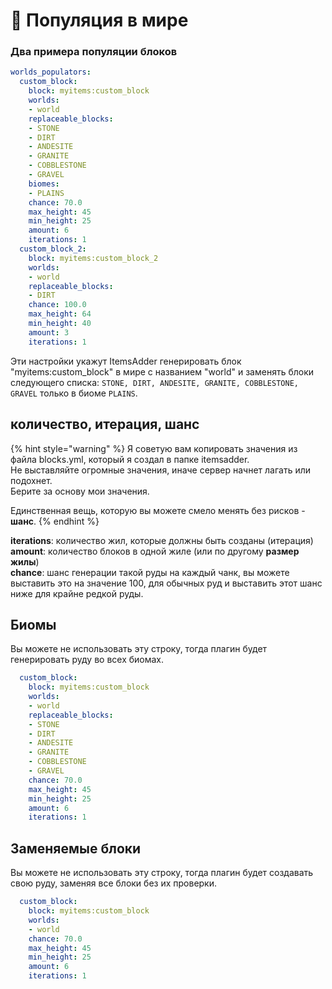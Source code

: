 # 💎 Популяция в мире

### Два примера популяции блоков

```yaml
worlds_populators:
  custom_block:
    block: myitems:custom_block
    worlds:
    - world
    replaceable_blocks:
    - STONE
    - DIRT
    - ANDESITE
    - GRANITE
    - COBBLESTONE
    - GRAVEL
    biomes:
    - PLAINS
    chance: 70.0
    max_height: 45
    min_height: 25
    amount: 6
    iterations: 1
  custom_block_2:
    block: myitems:custom_block_2
    worlds:
    - world
    replaceable_blocks:
    - DIRT
    chance: 100.0
    max_height: 64
    min_height: 40
    amount: 3
    iterations: 1
```

Эти настройки укажут ItemsAdder генерировать блок "myitems:custom\_block" в мире с названием "world" и заменять блоки следующего списка: `STONE, DIRT, ANDESITE, GRANITE, COBBLESTONE, GRAVEL` только в биоме `PLAINS`.

## количество, итерация, шанс

{% hint style="warning" %}
Я советую вам копировать значения из файла blocks.yml, который я создал в папке itemsadder.  
Не выставляйте огромные значения, иначе сервер начнет лагать или подохнет.  
Берите за основу мои значения.

Единственная вещь, которую вы можете смело менять без рисков - **шанс**.
{% endhint %}

**iterations**: количество жил, которые должны быть созданы \(итерация\)  
**amount**: количество блоков в одной жиле \(или по другому **размер жилы**\)  
**chance**: шанс генерации такой руды на каждый чанк, вы можете выставить это на значение 100, для обычных руд и выставить этот шанс ниже для крайне редкой руды.

## Биомы

Вы можете не использовать эту строку, тогда плагин будет генерировать руду во всех биомах.

```yaml
  custom_block:
    block: myitems:custom_block
    worlds:
    - world
    replaceable_blocks:
    - STONE
    - DIRT
    - ANDESITE
    - GRANITE
    - COBBLESTONE
    - GRAVEL
    chance: 70.0
    max_height: 45
    min_height: 25
    amount: 6
    iterations: 1
```

## Заменяемые блоки

Вы можете не использовать эту строку, тогда плагин будет создавать свою руду, заменяя все блоки без их проверки.

```yaml
  custom_block:
    block: myitems:custom_block
    worlds:
    - world
    chance: 70.0
    max_height: 45
    min_height: 25
    amount: 6
    iterations: 1
```

